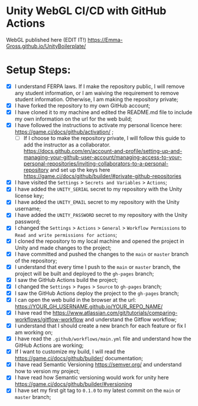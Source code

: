 # Unity WebGL CI/CD with GitHub Actions

WebGL published here (EDIT IT!) https://Emma-Gross.github.io/UnityBoilerplate/

# Setup Steps:

- [x] I understand FERPA laws. If I make the repository public, I will remove any student information, or I am waiving the requirement to remove student information. Otherwise, I am making the repository private;
- [x] I have forked the repository to my own GitHub account;
- [x] I have cloned it to my machine and edited the README.md file to include my own information on the url for the web build;
- [x] I have followed the instructions to activate my personal licence here: https://game.ci/docs/github/activation/ ; 	
    - [ ] If I choose to make the repository private, I will follow this guide to add the instructor as a collaborator. https://docs.github.com/en/account-and-profile/setting-up-and-managing-your-github-user-account/managing-access-to-your-personal-repositories/inviting-collaborators-to-a-personal-repository and set up the keys here https://game.ci/docs/github/builder/#private-github-repositories
- [x] I have visited the `Settings` > `Secrets and Variables` > `Actions`;
- [x] I have added the `UNITY_SERIAL` secret to my repository with the Unity license key;
- [x] I have added the `UNITY_EMAIL` secret to my repository with the Unity username;
- [x] I have added the `UNITY_PASSWORD` secret to my repository with the Unity password;
- [x] I changed the `Settings` > `Actions` > `General` > `Workflow Permissions` to `Read and write permissions for actions`;
- [x] I cloned the repository to my local machine and opened the project in Unity and made changes to the project;
- [x] I have committed and pushed the changes to the `main` or `master` branch of the repository;
- [x] I understand that every time I push to the `main` or `master` branch, the project will be built and deployed to the `gh-pages` branch;
- [x] I saw the GitHub Actions build the project;
- [x] I changed the `Settings` > `Pages` > `Source` to `gh-pages` branch;
- [x] I saw the GitHub Actions deploy the project to the `gh-pages` branch;
- [x] I can open the web build in the browser at the url: https://YOUR_GH_USERNAME.github.io/YOUR_REPO_NAME/
- [x] I have read the https://www.atlassian.com/git/tutorials/comparing-workflows/gitflow-workflow and understand the Gitflow workflow;
- [x] I understand that I should create a new branch for each feature or fix I am working on;
- [x] I have read the `.github/workflows/main.yml` file and understand how the GitHub Actions are working;
- [x] If I want to customize my build, I will read the https://game.ci/docs/github/builder/ documentation; 
- [x] I have read Semantic Versioning https://semver.org/ and understand how to version my project;
- [x] I have read how Semantic versioning would work for unity here https://game.ci/docs/github/builder/#versioning 
- [x] I have set my first git tag to `0.1.0` to my latest commit on the `main` or `master` branch;
